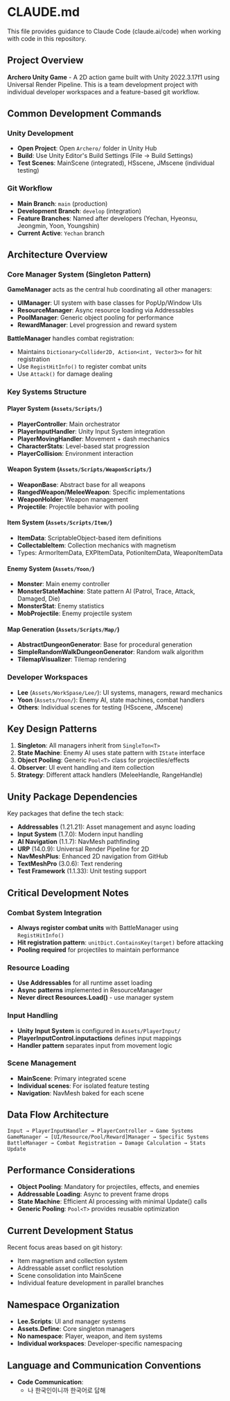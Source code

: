 # CLAUDE.md

This file provides guidance to Claude Code (claude.ai/code) when working with code in this repository.

## Project Overview

**Archero Unity Game** - A 2D action game built with Unity 2022.3.17f1 using Universal Render Pipeline. This is a team development project with individual developer workspaces and a feature-based git workflow.

## Common Development Commands

### Unity Development
- **Open Project**: Open `Archero/` folder in Unity Hub
- **Build**: Use Unity Editor's Build Settings (File → Build Settings)
- **Test Scenes**: MainScene (integrated), HSscene, JMscene (individual testing)

### Git Workflow
- **Main Branch**: `main` (production)
- **Development Branch**: `develop` (integration) 
- **Feature Branches**: Named after developers (Yechan, Hyeonsu, Jeongmin, Yoon, Youngshin)
- **Current Active**: `Yechan` branch

## Architecture Overview

### Core Manager System (Singleton Pattern)
**GameManager** acts as the central hub coordinating all other managers:
- **UIManager**: UI system with base classes for PopUp/Window UIs
- **ResourceManager**: Async resource loading via Addressables
- **PoolManager**: Generic object pooling for performance
- **RewardManager**: Level progression and reward system

**BattleManager** handles combat registration:
- Maintains `Dictionary<Collider2D, Action<int, Vector3>>` for hit registration
- Use `RegistHitInfo()` to register combat units
- Use `Attack()` for damage dealing

### Key Systems Structure

#### Player System (`Assets/Scripts/`)
- **PlayerController**: Main orchestrator
- **PlayerInputHandler**: Unity Input System integration
- **PlayerMovingHandler**: Movement + dash mechanics
- **CharacterStats**: Level-based stat progression
- **PlayerCollision**: Environment interaction

#### Weapon System (`Assets/Scripts/WeaponScripts/`)
- **WeaponBase**: Abstract base for all weapons
- **RangedWeapon/MeleeWeapon**: Specific implementations
- **WeaponHolder**: Weapon management
- **Projectile**: Projectile behavior with pooling

#### Item System (`Assets/Scripts/Item/`)
- **ItemData**: ScriptableObject-based item definitions
- **CollectableItem**: Collection mechanics with magnetism
- Types: ArmorItemData, EXPItemData, PotionItemData, WeaponItemData

#### Enemy System (`Assets/Yoon/`)
- **Monster**: Main enemy controller
- **MonsterStateMachine**: State pattern AI (Patrol, Trace, Attack, Damaged, Die)
- **MonsterStat**: Enemy statistics
- **MobProjectile**: Enemy projectile system

#### Map Generation (`Assets/Scripts/Map/`)
- **AbstractDungeonGenerator**: Base for procedural generation
- **SimpleRandomWalkDungeonGenerator**: Random walk algorithm
- **TilemapVisualizer**: Tilemap rendering

### Developer Workspaces
- **Lee** (`Assets/WorkSpase/Lee/`): UI systems, managers, reward mechanics
- **Yoon** (`Assets/Yoon/`): Enemy AI, state machines, combat handlers
- **Others**: Individual scenes for testing (HSscene, JMscene)

## Key Design Patterns

1. **Singleton**: All managers inherit from `SingleTon<T>`
2. **State Machine**: Enemy AI uses state pattern with `IState` interface
3. **Object Pooling**: Generic `Pool<T>` class for projectiles/effects
4. **Observer**: UI event handling and item collection
5. **Strategy**: Different attack handlers (MeleeHandle, RangeHandle)

## Unity Package Dependencies

Key packages that define the tech stack:
- **Addressables** (1.21.21): Asset management and async loading
- **Input System** (1.7.0): Modern input handling
- **AI Navigation** (1.1.7): NavMesh pathfinding
- **URP** (14.0.9): Universal Render Pipeline for 2D
- **NavMeshPlus**: Enhanced 2D navigation from GitHub
- **TextMeshPro** (3.0.6): Text rendering
- **Test Framework** (1.1.33): Unit testing support

## Critical Development Notes

### Combat System Integration
- **Always register combat units** with BattleManager using `RegistHitInfo()`
- **Hit registration pattern**: `unitDict.ContainsKey(target)` before attacking
- **Pooling required** for projectiles to maintain performance

### Resource Loading
- **Use Addressables** for all runtime asset loading
- **Async patterns** implemented in ResourceManager
- **Never direct Resources.Load()** - use manager system

### Input Handling
- **Unity Input System** is configured in `Assets/PlayerInput/`
- **PlayerInputControl.inputactions** defines input mappings
- **Handler pattern** separates input from movement logic

### Scene Management
- **MainScene**: Primary integrated scene
- **Individual scenes**: For isolated feature testing
- **Navigation**: NavMesh baked for each scene

## Data Flow Architecture

```
Input → PlayerInputHandler → PlayerController → Game Systems
GameManager → [UI/Resource/Pool/Reward]Manager → Specific Systems
BattleManager → Combat Registration → Damage Calculation → Stats Update
```

## Performance Considerations

- **Object Pooling**: Mandatory for projectiles, effects, and enemies
- **Addressable Loading**: Async to prevent frame drops  
- **State Machine**: Efficient AI processing with minimal Update() calls
- **Generic Pooling**: `Pool<T>` provides reusable optimization

## Current Development Status

Recent focus areas based on git history:
- Item magnetism and collection system
- Addressable asset conflict resolution
- Scene consolidation into MainScene
- Individual feature development in parallel branches

## Namespace Organization

- **Lee.Scripts**: UI and manager systems
- **Assets.Define**: Core singleton managers
- **No namespace**: Player, weapon, and item systems
- **Individual workspaces**: Developer-specific namespacing

## Language and Communication Conventions

- **Code Communication**: 
  - 나 한국인이니까 한국어로 답해